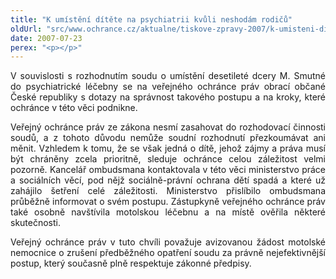 ```yaml
---
title: "K umístění dítěte na psychiatrii kvůli neshodám rodičů"
oldUrl: "src/www.ochrance.cz/aktualne/tiskove-zpravy-2007/k-umisteni-ditete-na-psychiatrii-kvuli-neshodam-rodicu"
date: 2007-07-23
perex: "<p></p>"
---
```


<!-- imported from the old website -->

<p class="Normln" style="TEXT-ALIGN: justify; MARGIN-TOP: 6pt">V souvislosti s rozhodnutím soudu o umístění desetileté dcery M. Smutné do psychiatrické léčebny se na veřejného ochránce práv obrací občané České republiky s dotazy na správnost takového postupu a na kroky, které ochránce v této věci podnikne.</p><p class="Normln" style="TEXT-ALIGN: justify; MARGIN-TOP: 6pt">Veřejný ochránce práv ze zákona nesmí zasahovat do rozhodovací činnosti soudů, a z tohoto důvodu nemůže soudní rozhodnutí přezkoumávat ani měnit. Vzhledem k tomu, že se však jedná o dítě, jehož zájmy a práva musí být chráněny zcela prioritně, sleduje ochránce celou záležitost velmi pozorně. Kancelář ombudsmana kontaktovala v této věci ministerstvo práce a sociálních věcí, pod nějž sociálně-právní ochrana dětí spadá a které už zahájilo šetření celé záležitosti. Ministerstvo přislíbilo ombudsmana průběžně informovat o svém postupu. Zástupkyně veřejného ochránce práv také osobně navštívila motolskou léčebnu a na místě ověřila některé skutečnosti.</p><p class="Normln" style="TEXT-ALIGN: justify; MARGIN-TOP: 6pt">Veřejný ochránce práv v tuto chvíli považuje avizovanou žádost motolské nemocnice o zrušení předběžného opatření soudu za právně nejefektivnější postup, který současně plně respektuje zákonné předpisy.</p>
